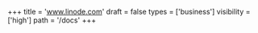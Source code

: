 +++
title = 'www.linode.com'
draft = false
types = ['business']
visibility = ['high']
path = '/docs'
+++

